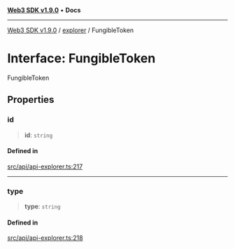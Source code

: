 [**Web3 SDK v1.9.0**](../../../README.md) • **Docs**

***

[Web3 SDK v1.9.0](../../../globals.md) / [explorer](../README.md) / FungibleToken

# Interface: FungibleToken

FungibleToken

## Properties

### id

> **id**: `string`

#### Defined in

[src/api/api-explorer.ts:217](https://github.com/Mystic-Nayy/alephium-web3/blob/ee41f5e0e7d7fb0b155fe62f05b2ac03772895ca/packages/web3/src/api/api-explorer.ts#L217)

***

### type

> **type**: `string`

#### Defined in

[src/api/api-explorer.ts:218](https://github.com/Mystic-Nayy/alephium-web3/blob/ee41f5e0e7d7fb0b155fe62f05b2ac03772895ca/packages/web3/src/api/api-explorer.ts#L218)
